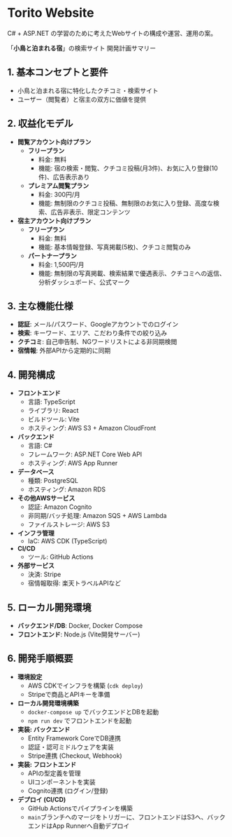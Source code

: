 # Torito Website

C# + ASP.NET の学習のために考えたWebサイトの構成や運営、運用の案。

「**小鳥と泊まれる宿**」の検索サイト 開発計画サマリー

## 1. 基本コンセプトと要件

- 小鳥と泊まれる宿に特化したクチコミ・検索サイト
- ユーザー（閲覧者）と宿主の双方に価値を提供

## 2. 収益化モデル

- **閲覧アカウント向けプラン**
    - **フリープラン**
        - 料金: 無料
        - 機能: 宿の検索・閲覧、クチコミ投稿(月3件)、お気に入り登録(10件)、広告表示あり
    - **プレミアム閲覧プラン**
        - 料金: 300円/月
        - 機能: 無制限のクチコミ投稿、無制限のお気に入り登録、高度な検索、広告非表示、限定コンテンツ
- **宿主アカウント向けプラン**
    - **フリープラン**
        - 料金: 無料
        - 機能: 基本情報登録、写真掲載(5枚)、クチコミ閲覧のみ
    - **パートナープラン**
        - 料金: 1,500円/月
        - 機能: 無制限の写真掲載、検索結果で優遇表示、クチコミへの返信、分析ダッシュボード、公式マーク

## 3. 主な機能仕様

- **認証**: メール/パスワード、Googleアカウントでのログイン
- **検索**: キーワード、エリア、こだわり条件での絞り込み
- **クチコミ**: 自己申告制、NGワードリストによる非同期検閲
- **宿情報**: 外部APIから定期的に同期

## 4. 開発構成

- **フロントエンド**
    - 言語: TypeScript
    - ライブラリ: React
    - ビルドツール: Vite
    - ホスティング: AWS S3 + Amazon CloudFront
- **バックエンド**
    - 言語: C#
    - フレームワーク: ASP.NET Core Web API
    - ホスティング: AWS App Runner
- **データベース**
    - 種類: PostgreSQL
    - ホスティング: Amazon RDS
- **その他AWSサービス**
    - 認証: Amazon Cognito
    - 非同期/バッチ処理: Amazon SQS + AWS Lambda
    - ファイルストレージ: AWS S3
- **インフラ管理**
    - IaC: AWS CDK (TypeScript)
- **CI/CD**
    - ツール: GitHub Actions
- **外部サービス**
    - 決済: Stripe
    - 宿情報取得: 楽天トラベルAPIなど

## 5. ローカル開発環境

- **バックエンド/DB**: Docker, Docker Compose
- **フロントエンド**: Node.js (Vite開発サーバー)

## 6. 開発手順概要

- **環境設定**
    - AWS CDKでインフラを構築 (`cdk deploy`)
    - Stripeで商品とAPIキーを準備
- **ローカル開発環境構築**
    - `docker-compose up` でバックエンドとDBを起動
    - `npm run dev` でフロントエンドを起動
- **実装: バックエンド**
    - Entity Framework CoreでDB連携
    - 認証・認可ミドルウェアを実装
    - Stripe連携 (Checkout, Webhook)
- **実装: フロントエンド**
    - APIの型定義を管理
    - UIコンポーネントを実装
    - Cognito連携 (ログイン/登録)
- **デプロイ (CI/CD)**
    - GitHub Actionsでパイプラインを構築
    - `main`ブランチへのマージをトリガーに、フロントエンドはS3へ、バックエンドはApp Runnerへ自動デプロイ
